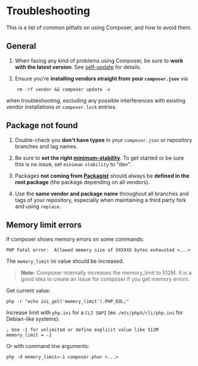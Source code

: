 <!--
    tagline: Solving problems
-->
# Troubleshooting

This is a list of common pitfalls on using Composer, and how to avoid them.

## General

1. When facing any kind of problems using Composer, be sure to **work with the
   latest version**. See [self-update](03-cli.md#self-update) for details.

2. Ensure you're **installing vendors straight from your `composer.json`** via

~~~~
    rm -rf vendor && composer update -v
~~~~

   when troubleshooting, excluding any possible interferences with existing
   vendor installations or `composer.lock` entries.

## Package not found

1. Double-check you **don't have typos** in your `composer.json` or repository
   branches and tag names.

2. Be sure to **set the right
   [minimum-stability](04-schema.md#minimum-stability)**. To get started or be
   sure this is no issue, set `minimum-stability` to "dev".

3. Packages **not coming from [Packagist](http://packagist.org/)** should
   always be **defined in the root package** (the package depending on all
   vendors).

4. Use the **same vendor and package name** throughout all branches and tags of
   your repository, especially when maintaining a third party fork and using
   `replace`.

## Memory limit errors

If composer shows memory errors on some commands:

    PHP Fatal error:  Allowed memory size of XXXXXX bytes exhausted <...>

The `memory_limit` ini value should be increased.

> **Note:** Composer internally increases the memory_limit to 512M.
> It is a good idea to create an issue for composer if you get memory errors.

Get current value:

    php -r "echo ini_get('memory_limit').PHP_EOL;"

Increase limit with `php.ini` for a `CLI SAPI` (ex. `/etc/php5/cli/php.ini` for
Debian-like systems):

    ; Use -1 for unlimited or define explicit value like 512M
    memory_limit = -1

Or with command line arguments:

    php -d memory_limit=-1 composer.phar <...>

